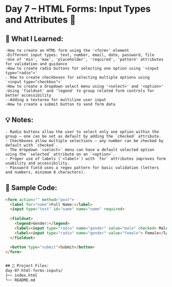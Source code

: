 # Day 7 – HTML Forms: Input Types and Attributes 📝

## 📝 What I Learned:
    -How to create an HTML form using the '<form>' element
    -Different input types: text, number, email, date, password, file
    -Use of 'min', 'max', 'placeholder', 'required', 'pattern' attributes for validation and guidance
    -How to create radio buttons for selecting one option using '<input type="radio">'
    - How to create checkboxes for selecting multiple options using `<input type="checkbox">`
    -How to create a dropdown select menu using '<select>' and '<option>'
    -Using 'fieldset' and 'legend' to group related form controls for better accessibility
    --Adding a textarea for multiline user input
    -How to create a submit button to send form data

## 💡 Notes:
    - Radio buttons allow the user to select only one option within the group — one can be set as default by adding the `checked` attribute.
    - Checkboxes allow multiple selections — any number can be checked by default with `checked`.   
    - The dropdown `<select>` menu can have a default selected option using the `selected` attribute on an `<option>`.
    - Proper use of labels (`<label>`) with `for` attributes improves form usability and accessibility.
    - Password field uses a regex pattern for basic validation (letters and numbers, minimum 8 characters).

## 🧩 Sample Code:

```html
<form action="" method="post">
  <label for="name">Full Name:</label>
  <input type="text" id="name" name="name" required>
  
  <fieldset>
    <legend>Gender:</legend>
    <label><input type="radio" name="gender" value="male" checked> Male</label>
    <label><input type="radio" name="gender" value="female"> Female</label>
  </fieldset>
  
  <button type="submit">Submit</button>
</form>


## 📁 Project Files:
day-07-html-forms-inputs/
├── index.html
└── README.md